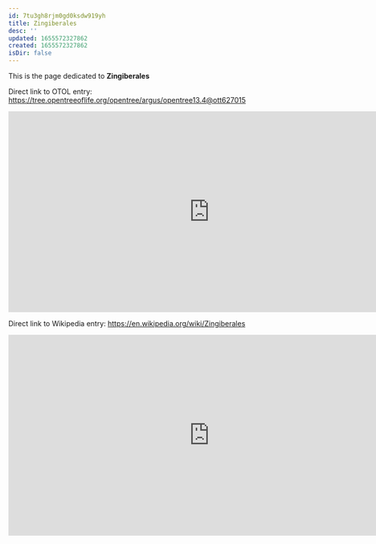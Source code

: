 ```yaml
---
id: 7tu3gh8rjm0gd0ksdw919yh
title: Zingiberales
desc: ''
updated: 1655572327862
created: 1655572327862
isDir: false
---
```

This is the page dedicated to **Zingiberales**


Direct link to OTOL entry: https://tree.opentreeoflife.org/opentree/argus/opentree13.4@ott627015



<html>
    <body>
    <iframe src="https://tree.opentreeoflife.org/opentree/argus/opentree13.4@ott627015"
    width="800" height="400" frameborder="0" allowfullscreen> </iframe>
    </body>
</html>
    


Direct link to Wikipedia entry: https://en.wikipedia.org/wiki/Zingiberales



<html>
    <body>
    <iframe src="https://en.wikipedia.org/wiki/Zingiberales"
    width="800" height="400" frameborder="0" allowfullscreen> </iframe>
    </body>
</html>
    
